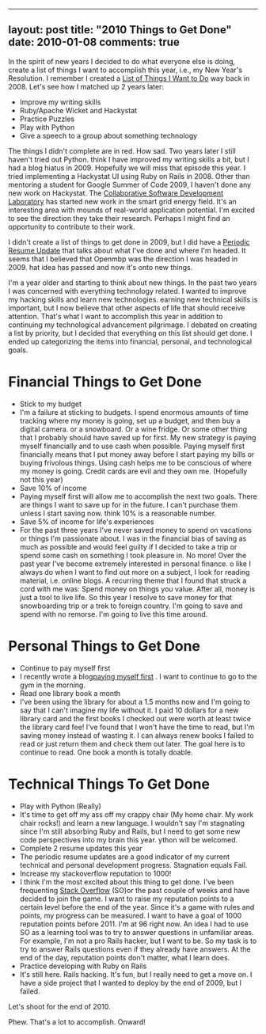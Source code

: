 
---
layout: post
title: "2010 Things to Get Done"
date: 2010-01-08
comments: true
---


In the spirit of new years I decided to do what everyone else is doing, create
a list of things I want to accomplish this year, i.e., my New Year's Resolution.
I remember I created a [List of Things I Want to Do][1]  way back in 2008. Let's see how I matched up 2 years later:

* Improve my writing skills
* Ruby/Apache Wicket and Hackystat
* Practice Puzzles
* Play with Python
* Give a speech to a group about something technology

The things I didn't complete are in red. How sad. Two years later I still haven't
tried out Python.  think I have improved my writing skills a bit, but I had a
blog hiatus in 2009. Hopefully we will miss that episode this year.
I tried implementing a Hackystat UI using Ruby on Rails in 2008.
Other than mentoring a student for Google Summer of Code 2009, I haven't done
any new work on Hackystat. The [Collaborative Software Development Laboratory][2]
has started new work in the smart grid energy field. It's an interesting area
with mounds of real-world application potential. I'm excited to see the
direction they take their research. Perhaps I might find an opportunity to
contribute to their work.

I didn't create a list of things to get done in 2009, but I did have a
[Periodic Resume Update][3] that talks about what I've done and where I'm headed.
It seems that I believed that Openmbp was the direction I was headed in 2009. hat idea has passed and now it's onto new things.

I'm a year older and starting to think about new things. In the past two years
I was concerned with everything technology related. I wanted to improve my
hacking skills and learn new technologies. earning new technical skills is
important, but I now believe that other aspects of life that should receive attention.
That's what I want to accomplish this year in addition to continuing my
technological advancement pilgrimage. I debated on creating a list by priority,
but I decided that everything on this list should get done. I ended up
categorizing the items into financial, personal, and technological goals.

# Financial Things to Get Done

* Stick to my budget
* I'm a failure at sticking to budgets. I spend enormous amounts of time
tracking where my money is going, set up a budget, and then buy a digital camera.
or a snowboard. Or a wine fridge. Or some other thing that I probably should
have saved up for first. My new strategy is paying myself financially and to use
cash when possible. Paying myself first financially means that I put money away
before I start paying my bills or buying frivolous things. Using cash helps me
to be conscious of where my money is going. Credit cards are evil and they own me.
(Hopefully not this year)
* Save 10% of income
* Paying myself first will allow me to accomplish the next two goals. There are
things I want to save up for in the future. I can't purchase them unless I start
saving now.  think 10% is a reasonable number.
* Save 5% of income for life's experiences
* For the past three years I've never saved money to spend on vacations or
things I'm passionate about. I was in the financial bias of saving as much as
possible and would feel guilty if I decided to take a trip or spend some cash
on something I took pleasure in. No more! Over the past year I've become extremely
interested in personal finance. o like I always do when I want to find out more
on a subject, I look for reading material, i.e. online blogs. A recurring theme
that I found that struck a cord with me was: Spend money on things you value.
After all, money is just a tool to live life. So this year I resolve to save
money for that snowboarding trip or a trek to foreign country. I'm going to
save and spend with no remorse. I'm going to live this time around.

# Personal Things to Get Done

* Continue to pay myself first
* I recently wrote a blog[paying myself first][4] . I want to continue to go to
the gym in the morning.
* Read one library book a month
* I've been using the library for about a 1.5 months now and I'm going to say
that I can't imagine my life without it. I paid 10 dollars for a new library
card and the first books I checked out were worth at least twice the library
card fee! I've found that I won't have the time to read, but I'm saving money
instead of wasting it. I can always renew books I failed to read or just return
them and check them out later. The goal here is to continue to read. One book
a month is totally doable.

# Technical Things To Get Done
* Play with Python (Really)
* It's time to get off my ass off my crappy chair (My home chair. My work chair rocks!)
and learn a new language. I wouldn't say I'm stagnating since I'm still
absorbing Ruby and Rails, but I need to get some new code perspectives into my
brain this year. ython will be welcomed.
* Complete 2 resume updates this year
* The periodic resume updates are a good indicator of my current technical and personal development progress. Stagnation equals Fail.
* Increase my stackoverflow reputation to 1000!
* I think I'm the most excited about this thing to get done. I've been frequenting [Stack Overflow][5]
(SO)or the past couple of weeks and have decided to join the game. I want to
raise my reputation points to a certain level before the end of the year. Since
it's a game with rules and points, my progress can be measured. I want to have
a goal of 1000 reputation points before 2011. I'm at 96 right now. An idea I
had to use SO as a learning tool was to try to answer questions in unfamiliar areas.
For example, I'm not a pro Rails hacker, but I want to be. So my task is to
try to answer Rails questions even if they already have answers. At the end of
the day, reputation points don't matter, what I learn does.
* Practice developing with Ruby on Rails
* It's still here. Rails hacking. It's fun, but I really need to get a move on.
I have a side project that I wanted to deploy by the end of 2009, but I failed.

Let's shoot for the end of 2010.

Phew. That's a lot to accomplish. Onward!



  [1]: http://austenito.blogspot.com/2008/01/lists-are-fun.html
  [2]: http://csdl.ics.hawaii.edu/
  [3]: http://austenito.blogspot.com/2008/10/periodic-resume-updates.html
  [4]: http://austenito.blogspot.com/2009/11/paying-myself-first.html
  [5]: http://stackoverflow.com/
